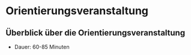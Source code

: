 # Orientierungsveranstaltung

## Überblick über die Orientierungsveranstaltung

- Dauer: 60-85 Minuten

